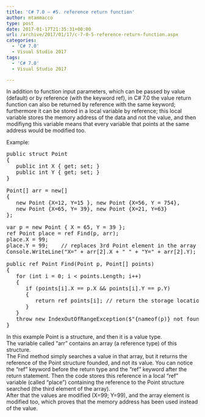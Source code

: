 ```yaml
---
title: 'C# 7.0 – #5. reference return function'
author: mtammacco
type: post
date: 2017-01-17T21:35:31+00:00
url: /archive/2017/01/17/c-7-0-5-reference-return-function.aspx
categories:
  - 'C# 7.0'
  - Visual Studio 2017
tags:
  - 'C# 7.0'
  - Visual Studio 2017

---
```

In addition to function input parameters, which can be passed by value (default) or by reference (with the keyword ref), in C# 7.0 the value return function can also be returned by reference with the same keyword; furthermore it can be stored in a local variable by reference; this local variable stores the memory address of the data and not the value, and then modifiyng this variable means that every variable that points at the same address would be modified too.

Example:

<pre class="brush: csharp; title: ; notranslate" title="">public struct Point
{
   public int X { get; set; }
   public int Y { get; set; }
}

Point[] arr = new[]
{
   new Point {X=12, Y=15 }, new Point {X=56, Y = 754}, 
   new Point {X=65, Y= 39}, new Point {X=21, Y=63}
};

var p = new Point { X = 65, Y = 39 };
ref Point place = ref Find(p, arr);
place.X = 99;
place.Y = 99;    // replaces 3rd Point element in the array
Console.WriteLine("X=" + arr[2].X + " " + "Y=" + arr[2].Y); // prints X=99 Y=99

public ref Point Find(Point p, Point[] points)
{
   for (int i = 0; i &lt; points.Length; i++)
   {
      if (points[i].X == p.X && points[i].Y == p.Y)
      {
         return ref points[i]; // return the storage location, not the value
      }
   }
   throw new IndexOutOfRangeException($"{nameof(p)} not found");
}
</pre>

In this example Point is a structure, and then it is a value type.  
The variable called &#8220;arr&#8221; contains an array (a reference type) of this structure.  
The Find method simply searches a value in that array, but it returns the reference of the Point structure founded, and not its value. You can notice the &#8220;ref&#8221; keyword before the return type and the &#8220;ref&#8221; keyword after the return statement. Then the code stores this reference in a local &#8220;ref&#8221; variable (called &#8220;place&#8221;) containing the reference to the Point structure searched (the third element of the array).  
After that the values are modified (X=99; Y=99), and the array element is modified too, which proves that the memory address has been used instead of the value.